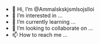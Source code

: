 - 👋 Hi, I’m @Ammalskskjsmlsojslloi
- 👀 I’m interested in ...
- 🌱 I’m currently learning ...
- 💞️ I’m looking to collaborate on ...
- 📫 How to reach me ...

<!---
Ammalskskjsmlsojslloi/Ammalskskjsmlsojslloi is a ✨ special ✨ repository because its `README.md` (this file) appears on your GitHub profile.
You can click the Preview link to take a look at your changes.
--ashe.ashes mondal keiiskdkkddn
